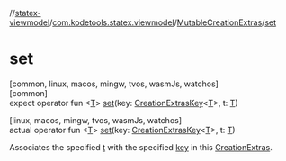 //[statex-viewmodel](../../../index.md)/[com.kodetools.statex.viewmodel](../index.md)/[MutableCreationExtras](index.md)/[set](set.md)

# set

[common, linux, macos, mingw, tvos, wasmJs, watchos]\
[common]\
expect operator fun &lt;[T](set.md)&gt; [set](set.md)(key: [CreationExtrasKey](../-creation-extras-key/index.md)&lt;[T](set.md)&gt;, t: [T](set.md))

[linux, macos, mingw, tvos, wasmJs, watchos]\
actual operator fun &lt;[T](set.md)&gt; [set](set.md)(key: [CreationExtrasKey](../-creation-extras-key/index.md)&lt;[T](set.md)&gt;, t: [T](set.md))

Associates the specified [t](set.md) with the specified [key](set.md) in this [CreationExtras](../-creation-extras/index.md).

